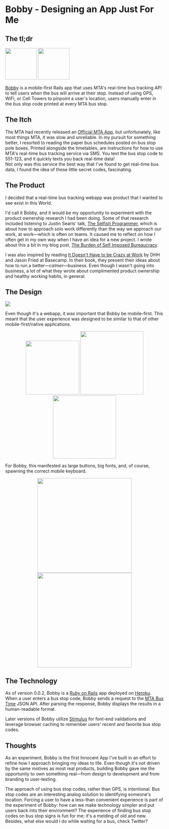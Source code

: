 # Bobby - Designing an App Just For Me

## The tl;dr

  <div>
  <img src="https://www.thomascountz.com/assets/images/bobby/logo.svg" width=100 />
  <img src="https://www.thomascountz.com/assets/images/bobby/bus-stop-box.svg" width=100 />
  </div>
  
[Bobby](https://bobby-bus.herokuapp.com) is a mobile-first Rails app that uses MTA's real-time bus tracking API to tell users when the bus will arrive at their stop. Instead of using GPS, WiFi, or Cell Towers to pinpoint a user's location, users manually enter in the bus stop code printed at every MTA bus stop.
  
## The Itch
  
The MTA had recently released an [Official MTA App](http://www.mta.info/press-release/mta-headquarters/mta-launches-test-version-system-wide-%E2%80%98mymta%E2%80%99-app-and-new-responsive), but unfortunately, like most things MTA, it was slow and unreliable. In my pursuit for something better, I resorted to reading the paper bus schedules posted on bus stop pole boxes. Printed alongside the timetables, are instructions for how to use MTA's real-time bus tracking service via SMS. You text the bus stop code to 551-123, and it quickly texts you back real-time data!  
  Not only was this service the best way that I've found to get real-time bus data, I found the idea of these little secret codes, fascinating.


## The Product

I decided that a real-time bus tracking webapp was product that I wanted to see exist in this World.

I'd call it Bobby, and it would be my opportunity to experiment with the product ownership research I had been doing. Some of that research included listening to Justin Searls' talk, [The Selfish Programmer](http://blog.testdouble.com/posts/2019-05-08-the-selfish-programmer), which is about how to approach solo work differently than the way we approach our work, at work—which is often on teams. It caused me to reflect on how I often get in my own way when I have an idea for a new project. I wrote about this a bit in my blog post, [The Burden of Self Imposed Bureaucracy](./2019-05-29-the-burden-of-self-imposed-bureaucracy.html).

I was also inspired by reading [It Doesn't Have to be Crazy at Work](https://basecamp.com/books/calm) by DHH and Jason Fried at Basecamp. In their book, they present their ideas about how to run a better—*calmer*—business. Even though I wasn't going into business, a lot of what they wrote about complimented product ownership and healthy working habits, in general.

## The Design

![](https://www.thomascountz.com/assets/images/bobby/colors.svg)

Even though it's a webapp, it was important that Bobby be mobile-first. This meant that the user experience was designed to be similar to that of other mobile-first/native applications.

  <div style="text-align:center;">
  <img src="https://www.thomascountz.com/assets/images/bobby/logo-v1.svg" width=170 />
  <img src="https://www.thomascountz.com/assets/images/bobby/logo-v2.svg" width=200 />
  <img src="https://www.thomascountz.com/assets/images/bobby/logo.svg" width=200 />
  </div>
  
For Bobby, this manifested as large buttons, big fonts, and, of course, spawning the correct mobile keyboard.

  <div style="text-align:center;">
  <img src="https://www.thomascountz.com/assets/images/bobby/browser-testing-iphone.svg" width=300 />
  <img src="https://www.thomascountz.com/assets/images/bobby/mockup-iphone.svg" width=300 />
  </div>

## The Technology

As of version 0.0.2, Bobby is a [Ruby on Rails](https://rubyonrails.org/) app deployed on [Heroku](https://heroku.com/). When a user enters a bus stop code, Bobby sends a request to the [MTA Bus Time](https://en.wikipedia.org/wiki/MTA_Bus_Time) JSON API. After parsing the response, Bobby displays the results in a human-readable format.

Later versions of Bobby utilize [Stimulus](https://stimulusjs.org/) for font-end validations and leverage browser caching to remember users' recent and favorite bus stop codes.

## Thoughts

As an experiment, Bobby is the first Innocent App I've built in an effort to refine how I approach bringing my ideas to life. Even though it's not driven by the same motives as most real products, building Bobby gave me the opportunity to own something real—from design to development and from branding to user-testing.

The approach of using bus stop codes, rather than GPS, is intentional.  Bus stop codes are an interesting analog solution to identifying someone's location. Forcing a user to have a less-than convenient experience is part of the experiment of Bobby: how can we make technology simpler and put users back into their environment? The experience of finding bus stop codes on bus stop signs is fun for me; it's a melding of old and new. Besides, what else would I do while waiting for a bus, check Twitter?
